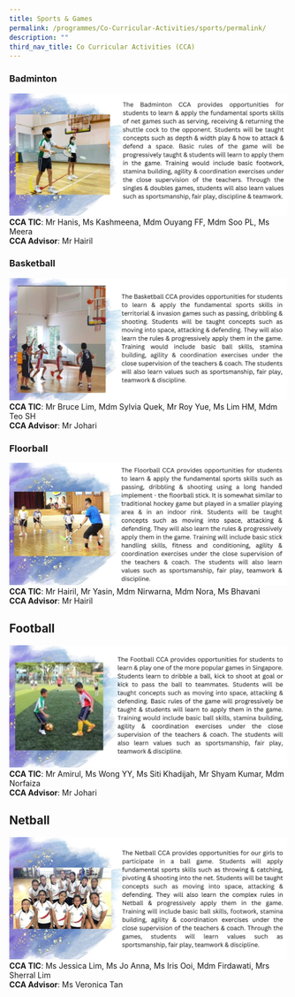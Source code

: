 ```yaml
---
title: Sports & Games
permalink: /programmes/Co-Curricular-Activities/sports/permalink/
description: ""
third_nav_title: Co Curricular Activities (CCA)
---
```

### **Badminton**
![](/images/Programmes/2022/CCA/CCA-2.jpg)
**CCA TIC**: Mr Hanis, Ms Kashmeena, Mdm Ouyang FF, Mdm Soo PL, Ms Meera<br>**CCA Advisor**: Mr Hairil
### **Basketball**
![](/images/Programmes/2022/CCA/CCA-3.jpg)
**CCA TIC**: Mr Bruce Lim, Mdm Sylvia Quek, Mr Roy Yue, Ms Lim HM, Mdm Teo SH<br>**CCA Advisor**: Mr Johari
### **Floorball**
![](/images/Programmes/2022/CCA/CCA-4.jpg)
**CCA TIC**: Mr Hairil, Mr Yasin, Mdm Nirwarna, Mdm Nora, Ms Bhavani<br>**CCA Advisor**: Mr Hairil
## **Football**
![](/images/Programmes/2022/CCA/CCA-5.jpg)
**CCA TIC**: Mr Amirul, Ms Wong YY, Ms Siti Khadijah, Mr Shyam Kumar, Mdm Norfaiza<br>**CCA Advisor**: Mr Johari
## **Netball**
![](/images/Programmes/2022/CCA/CCA-6.jpg)
**CCA TIC**: Ms Jessica Lim, Ms Jo Anna, Ms Iris Ooi, Mdm Firdawati, Mrs Sherral Lim<br>**CCA Advisor**: Ms Veronica Tan